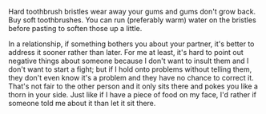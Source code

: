 Hard toothbrush bristles wear away your gums and gums don't grow back. Buy soft
toothbrushes. You can run (preferably warm) water on the bristles before
pasting to soften those up a little.

In a relationship, if something bothers you about your partner, it's better
to address it sooner rather than later. For me at least, it's hard to point out
negative things about someone because I don't want to insult them and I don't
want to start a fight; but if I hold onto problems without telling them, they
don't even know it's a problem and they have no chance to correct it. That's not
fair to the other person and it only sits there and pokes you like a thorn in
your side. Just like if I have a piece of food on my face, I'd rather if
someone told me about it than let it sit there.
